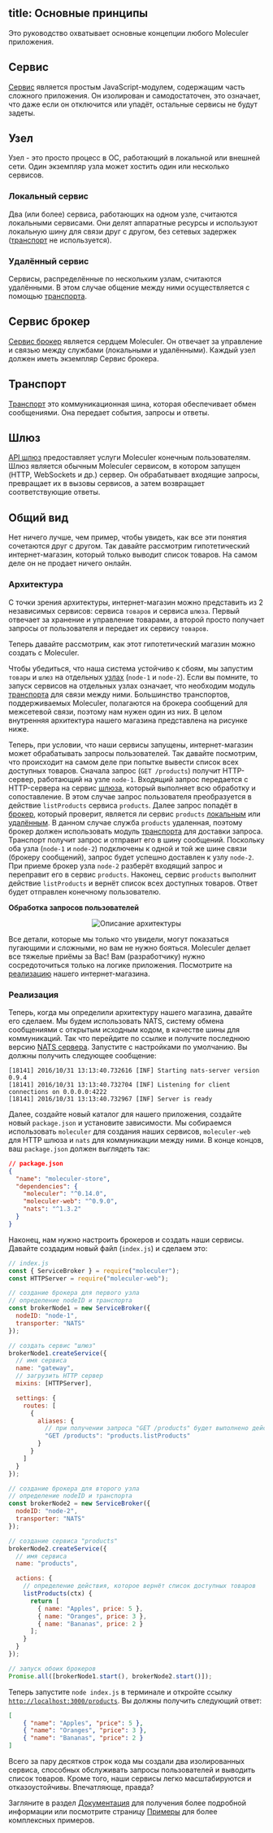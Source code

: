 title: Основные принципы
---

Это руководство охватывает основные концепции любого Moleculer приложения.

## Сервис
[Сервис](services.html) является простым JavaScript-модулем, содержащим часть сложного приложения. Он изолирован и самодостаточен, это означает, что даже если он отключится или упадёт, остальные сервисы не будут задеты.

## Узел
Узел - это просто процесс в ОС, работающий в локальной или внешней сети. Один экземпляр узла может хостить один или несколько сервисов.

### Локальный сервис
Два (или более) сервиса, работающих на одном узле, считаются локальными сервисами. Они делят аппаратные ресурсы и используют локальную шину для связи друг с другом, без сетевых задержек ([транспорт](#Transporter) не используется).

### Удалённый сервис
Сервисы, распределённые по нескольким узлам, считаются удалёнными. В этом случае общение между ними осуществляется с помощью [транспорта](#Transporter).

## Сервис брокер
[Сервис брокер](broker.html) является сердцем Moleculer. Он отвечает за управление и связью между службами (локальными и удалёнными). Каждый узел должен иметь экземпляр Сервис брокера.

## Транспорт
[Транспорт](networking.html) это коммуникационная шина, которая обеспечивает обмен сообщениями. Она передает события, запросы и ответы.

## Шлюз
[API шлюз](moleculer-web.html) предоставляет услуги Moleculer конечным пользователям. Шлюз является обычным Moleculer сервисом, в котором запущен (HTTP, WebSockets и др.) сервер. Он обрабатывает входящие запросы, превращает их в вызовы сервисов, а затем возвращает соответствующие ответы.

## Общий вид
Нет ничего лучше, чем пример, чтобы увидеть, как все эти понятия сочетаются друг с другом. Так давайте рассмотрим гипотетический интернет-магазин, который только выводит список товаров. На самом деле он не продает ничего онлайн.

### Архитектура

С точки зрения архитектуры, интернет-магазин можно представить из 2 независимых сервисов: сервиса `товаров` и сервиса `шлюза`. Первый отвечает за хранение и управление товарами, а второй просто получает запросы от пользователя и передает их сервису `товаров`.

Теперь давайте рассмотрим, как этот гипотетический магазин можно создать с Moleculer.

Чтобы убедиться, что наша система устойчиво к сбоям, мы запустим `товары` и `шлюз` на отдельных [узлах](#Node) (`node-1` и `node-2`). Если вы помните, то запуск сервисов на отдельных узлах означает, что необходим модуль [транспорта](#Transporter) для связи между ними. Большинство транспортов, поддерживаемых Moleculer, полагаются на брокера сообщений для межсетевой связи, поэтому нам нужен один из них. В целом внутренняя архитектура нашего магазина представлена на рисунке ниже.

Теперь, при условии, что наши сервисы запущены, интернет-магазин может обрабатывать запросы пользователей. Так давайте посмотрим, что происходит на самом деле при попытке вывести список всех доступных товаров. Сначала запрос (`GET /products`) получит HTTP-сервер, работающий на узле `node-1`. Входящий запрос передается с HTTP-сервера на сервис [шлюза](#Gateway), который выполняет всю обработку и сопоставление. В этом случае запрос пользователя преобразуется в действие `listProducts` сервиса `products`.  Далее запрос попадёт в [брокер](#Service-Broker), который проверит, является ли сервис `products` [локальным](#Local-Services) или [удалённым](#Remote-Services). В данном случае служба `products` удаленная, поэтому брокер должен использовать модуль [транспорта](#Transporter) для доставки запроса. Транспорт получит запрос и отправит его в шину сообщений. Поскольку оба узла (`node-1` и `node-2`) подключены к одной и той же шине связи (брокеру сообщений), запрос будет успешно доставлен к узлу `node-2`. При приеме брокер узла `node-2` разберёт входящий запрос и переправит его в сервис `products`. Наконец, сервис `products` выполнит действие `listProducts` и вернёт список всех доступных товаров. Ответ будет отправлен конечному пользователю.

**Обработка запросов пользователей**
<div align="center">
    <img src="../../../docs/0.14/assets/overview.svg" alt="Описание архитектуры" />
</div>

Все детали, которые мы только что увидели, могут показаться пугающими и сложными, но вам не нужно бояться. Moleculer делает все тяжелые приёмы за Вас! Вам (разработчику) нужно сосредоточиться только на логике приложения. Посмотрите на [реализацию](#Implementation) нашего интернет-магазина.

### Реализация
Теперь, когда мы определили архитектуру нашего магазина, давайте его сделаем. Мы будем использовать NATS, систему обмена сообщениями с открытым исходным кодом, в качестве шины для коммуникаций. Так что перейдите по ссылке и получите последнюю версию [NATS сервера](https://nats.io/download/nats-io/nats-server/). Запустите с настройками по умолчанию. Вы должны получить следующее сообщение:

```
[18141] 2016/10/31 13:13:40.732616 [INF] Starting nats-server version 0.9.4
[18141] 2016/10/31 13:13:40.732704 [INF] Listening for client connections on 0.0.0.0:4222
[18141] 2016/10/31 13:13:40.732967 [INF] Server is ready
```

Далее, создайте новый каталог для нашего приложения, создайте новый `package.json` и установите зависимости. Мы собираемся использовать `moleculer` для создания наших сервисов, `moleculer-web` для HTTP шлюза и `nats` для коммуникации между ними. В конце концов, ваш `package.json` должен выглядеть так:

```json
// package.json
{
  "name": "moleculer-store",
  "dependencies": {
    "moleculer": "^0.14.0",
    "moleculer-web": "^0.9.0",
    "nats": "^1.3.2"
  }
}
```

Наконец, нам нужно настроить брокеров и создать наши сервисы. Давайте создадим новый файл (`index.js`) и сделаем это:
```javascript
// index.js
const { ServiceBroker } = require("moleculer");
const HTTPServer = require("moleculer-web");

// создание брокера для первого узла
// определение nodeID и транспорта
const brokerNode1 = new ServiceBroker({
  nodeID: "node-1",
  transporter: "NATS"
});

// создать сервис "шлюз"
brokerNode1.createService({
  // имя сервиса
  name: "gateway",
  // загрузить HTTP сервер
  mixins: [HTTPServer],

  settings: {
    routes: [
      {
        aliases: {
          // при получении запроса "GET /products" будет выполнено действие "listProducts" из сервиса "products"
          "GET /products": "products.listProducts"
        }
      }
    ]
  }
});

// создание брокера для второго узла
// определение nodeID и транспорта
const brokerNode2 = new ServiceBroker({
  nodeID: "node-2",
  transporter: "NATS"
});

// создание сервиса "products"
brokerNode2.createService({
  // имя сервиса
  name: "products",

  actions: {
    // определение действия, которое вернёт список доступных товаров
    listProducts(ctx) {
      return [
        { name: "Apples", price: 5 },
        { name: "Oranges", price: 3 },
        { name: "Bananas", price: 2 }
      ];
    }
  }
});

// запуск обоих брокеров
Promise.all([brokerNode1.start(), brokerNode2.start()]);
```
Теперь запустите `node index.js` в терминале и откройте ссылку [`http://localhost:3000/products`](http://localhost:3000/products). Вы должны получить следующий ответ:
```json
[
    { "name": "Apples", "price": 5 },
    { "name": "Oranges", "price": 3 },
    { "name": "Bananas", "price": 2 }
]
```

Всего за пару десятков строк кода мы создали два изолированных сервиса, способных обслуживать запросы пользователей и выводить список товаров. Кроме того, наши сервисы легко масштабируются и отказоустойчивы. Впечатляюще, правда?

Загляните в раздел [Документация](broker.html) для получения более подробной информации или посмотрите страницу [Примеры](examples.html) для более комплексных примеров.